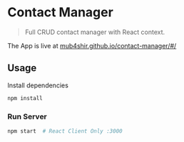 # Contact Manager

> Full CRUD contact manager with React context.

The App is live at [mub4shir.github.io/contact-manager/#/](https://mub4shir.github.io/contact-manager/#/)

## Usage

Install dependencies

```bash
npm install

```

### Run Server

```bash
npm start  # React Client Only :3000

```
